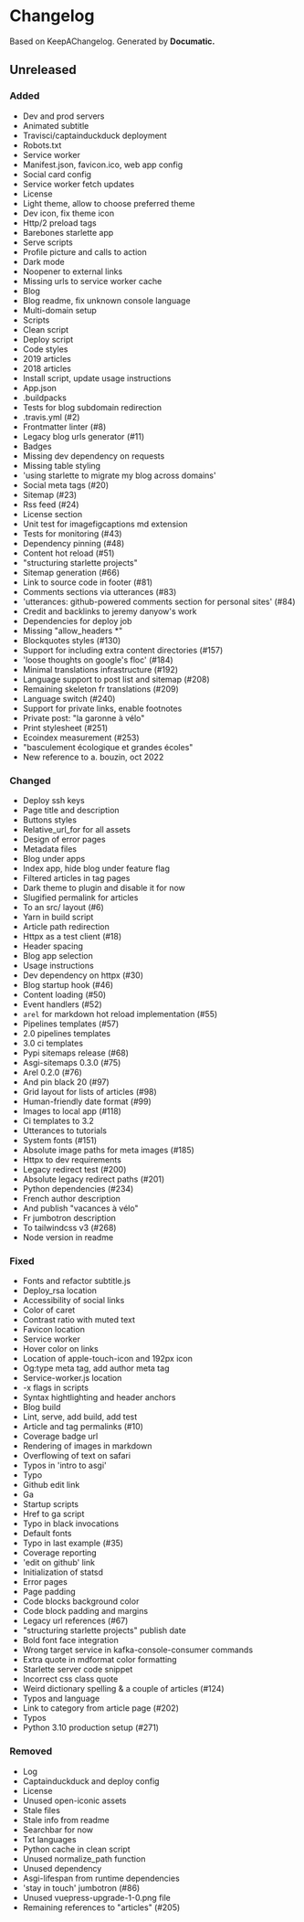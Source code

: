 # Changelog

Based on KeepAChangelog.
Generated by **Documatic.**

## Unreleased

### Added

* Dev and prod servers
* Animated subtitle
* Travisci/captainduckduck deployment
* Robots.txt
* Service worker
* Manifest.json,  favicon.ico,  web app config
* Social card config
* Service worker fetch updates
* License
* Light theme, allow to choose preferred theme
* Dev icon, fix theme icon
* Http/2 preload tags
* Barebones starlette app
* Serve scripts
* Profile picture and calls to action
* Dark mode
* Noopener to external links
* Missing urls to service worker cache
* Blog
* Blog readme, fix unknown console language
* Multi-domain setup
* Scripts
* Clean script
* Deploy script
* Code styles
* 2019 articles
* 2018 articles
* Install script, update usage instructions
* App.json
* .buildpacks
* Tests for blog subdomain redirection
* .travis.yml (#2)
* Frontmatter linter (#8)
* Legacy blog urls generator (#11)
* Badges
* Missing dev dependency on requests
* Missing table styling
* 'using starlette to migrate my blog across domains'
* Social meta tags (#20)
* Sitemap (#23)
* Rss feed (#24)
* License section
* Unit test for imagefigcaptions md extension
* Tests for monitoring (#43)
* Dependency pinning (#48)
* Content hot reload (#51)
* "structuring starlette projects"
* Sitemap generation (#66)
* Link to source code in footer (#81)
* Comments sections via utterances (#83)
* 'utterances: github-powered comments section for personal sites' (#84)
* Credit and backlinks to jeremy danyow's work
* Dependencies for deploy job
* Missing "allow_headers *"
* Blockquotes styles (#130)
* Support for including extra content directories (#157)
* 'loose thoughts on google's floc' (#184)
* Minimal translations infrastructure (#192)
* Language support to post list and sitemap (#208)
* Remaining skeleton fr translations (#209)
* Language switch (#240)
* Support for private links, enable footnotes
* Private post: "la garonne à vélo"
* Print stylesheet (#251)
* Ecoindex measurement (#253)
* "basculement écologique et grandes écoles"
* New reference to a. bouzin, oct 2022

### Changed

* Deploy ssh keys
* Page title and description
* Buttons styles
* Relative_url_for for all assets
* Design of error pages
* Metadata files
* Blog under apps
* Index app, hide blog under feature flag
* Filtered articles in tag pages
* Dark theme to plugin and disable it for now
* Slugified permalink for articles
* To an src/ layout (#6)
* Yarn in build script
* Article path redirection
* Httpx as a test client (#18)
* Header spacing
* Blog app selection
* Usage instructions
* Dev dependency on httpx (#30)
* Blog startup hook (#46)
* Content loading (#50)
* Event handlers (#52)
* `arel` for markdown hot reload implementation (#55)
* Pipelines templates (#57)
* 2.0 pipelines templates
* 3.0 ci templates
* Pypi sitemaps release (#68)
* Asgi-sitemaps 0.3.0 (#75)
* Arel 0.2.0 (#76)
* And pin black 20 (#97)
* Grid layout for lists of articles (#98)
* Human-friendly date format (#99)
* Images to local app (#118)
* Ci templates to 3.2
* Utterances to tutorials
* System fonts (#151)
* Absolute image paths for meta images (#185)
* Httpx to dev requirements
* Legacy redirect test (#200)
* Absolute legacy redirect paths (#201)
* Python dependencies (#234)
* French author description
* And publish "vacances à vélo"
* Fr jumbotron description
* To tailwindcss v3 (#268)
* Node version in readme

### Fixed

* Fonts and refactor subtitle.js
* Deploy_rsa location
* Accessibility of social links
* Color of caret
* Contrast ratio with muted text
* Favicon location
* Service worker
* Hover color on links
* Location of apple-touch-icon and 192px icon
* Og:type meta tag, add author meta tag
* Service-worker.js location
* -x flags in scripts
* Syntax hightlighting and header anchors
* Blog build
* Lint, serve, add build, add test
* Article and tag permalinks (#10)
* Coverage badge url
* Rendering of images in markdown
* Overflowing of text on safari
* Typos in 'intro to asgi'
* Typo
* Github edit link
* Ga
* Startup scripts
* Href to ga script
* Typo in black invocations
* Default fonts
* Typo in last example (#35)
* Coverage reporting
* 'edit on github' link
* Initialization of statsd
* Error pages
* Page padding
* Code blocks background color
* Code block padding and margins
* Legacy url references (#67)
* "structuring starlette projects" publish date
* Bold font face integration
* Wrong target service in kafka-console-consumer commands
* Extra quote in mdformat color formatting
* Starlette server code snippet
* Incorrect css class quote
* Weird dictionary spelling & a couple of articles (#124)
* Typos and language
* Link to category from article page (#202)
* Typos
* Python 3.10 production setup (#271)

### Removed

* Log
* Captainduckduck and deploy config
* License
* Unused open-iconic assets
* Stale files
* Stale info from readme
* Searchbar for now
* Txt languages
* Python cache in clean script
* Unused normalize_path function
* Unused dependency
* Asgi-lifespan from runtime dependencies
* 'stay in touch' jumbotron (#86)
* Unused vuepress-upgrade-1-0.png file
* Remaining references to "articles" (#205)
